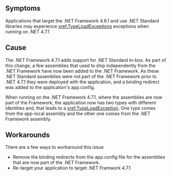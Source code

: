 ## Symptoms

Applications that target the .NET Framework 4.6.1 and use .NET Standard libraries may experience <xref:TypeLoadExceptions> exceptions when running on .NET 4.7.1

## Cause

The .NET Framework 4.7.1 adds support for .NET Standard in-box. As part of this change, a few assemblies that used to ship independently from the .NET Framework have now been added to the .NET Framework. As these .NET Standard assemblies were not part of the .NET Framework prior to .NET 4.7.1 they were deployed with the application, and a binding redirect was added to the application's app.config.

When running on the .NET Framework 4.7.1, where the assemblies are now part of the Framework, the application now has two types with different identities and, that leads to a <xref:TypeLoadException>. One type comes from the app-local assembly and the other one comes from the .NET Framework assembly.

## Workarounds

There are a few ways to workaround this issue
 - Remove the binding redirects from the app.config file for the assemblies that are now part of the .NET Framework.
 - Re-target your application to target .NET Framwork 4.7.1
 
